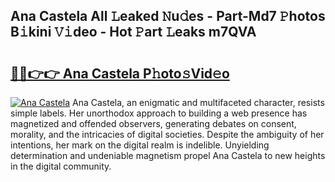 ## Ana Castela All 𝙻eaked 𝙽u𝚍es - Part-Md7 𝙿hotos B𝚒kini 𝚅𝚒deo - Hot 𝙿art 𝙻eaks m7QVA

# <h2><a href="http://ld3bx3u.urlbe.top/?page=Ana+Castela">🔗🔗👉👉 Ana Castela P𝚑oto𝚜Vid𝚎o</a></h2>

[![Ana Castela](https://i.imgur.com/eBuTRDB.gif)](http://ld3bx3u.urlbe.top/?page=Ana+Castela)
Ana Castela, an enigmatic and multifaceted character, resists simple labels. Her unorthodox approach to building a web presence has magnetized and offended observers, generating debates on consent, morality, and the intricacies of digital societies. Despite the ambiguity of her intentions, her mark on the digital realm is indelible. Unyielding determination and undeniable magnetism propel Ana Castela to new heights in the digital community.
